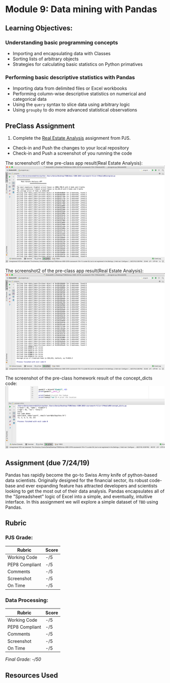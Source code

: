 # Module 9: Data mining with Pandas

## Learning Objectives:

### Understanding basic programming concepts
 - Importing and encapsulating data with Classes
 - Sorting lists of arbitrary objects
 - Strategies for calculating basic statistics on Python primatives

### Performing basic descriptive statistics with Pandas
 - Importing data from delimited files or Excel workbooks
 - Performing column-wise descriptive statistics on numerical and categorical data
 - Using the `query` syntax to slice data using arbitrary logic
 - Using `groupby` to do more advanced statistical observations
  
## PreClass Assignment

1. Complete the [Real Estate Analysis](https://github.com/biomed-bioinformatics-bootcamp/python-jumpstart-course-demos/tree/master/apps/09_real_estate_analyzer) assignment from PJS.
  - Check-in and Push the changes to your local repository
  - Check-in and Push a screenshot of you running the code

The screenshot1 of the pre-class app result(Real Estate Analysis):
![The screenshot1 of the pre-class app result(Real Estate Analysis)](https://github.com/biomed-bioinformatics-bootcamp/bmes-t580-2019-coursework-Yilin-Y/blob/master/Module09/Real_Estate_Analysis_app_part1.png?raw=true)

The screenshot2 of the pre-class app result(Real Estate Analysis):
![The screenshot2 of the pre-class app result(Real Estate Analysis)](https://github.com/biomed-bioinformatics-bootcamp/bmes-t580-2019-coursework-Yilin-Y/blob/master/Module09/Real_Estate_Analysis_app_part2.png?raw=true)

The screenshot of the pre-class homework result of the concept_dicts code:
![The screenshot2 of the pre-class homework result(concept_dicts code)](https://github.com/biomed-bioinformatics-bootcamp/bmes-t580-2019-coursework-Yilin-Y/blob/master/Module09/ScreenShot_concept_dicts.png?raw=true)

## Assignment (due 7/24/19)

Pandas has rapidly become the go-to Swiss Army knife of python-based data scientists.
Originally designed for the financial sector, its robust code-base and ever expanding feature has attracted developers and scientists looking to get the most out of their data analysis.
Pandas encapsulates all of the "Spreadsheet" logic of Excel into a simple, and eventually, intuitive interface.
In this assignment we will explore a simple dataset of `TBD` using Pandas.

## Rubric

### PJS Grade:

|  Rubric        | Score | 
|----------------|-------|
| Working Code   |  -/5  |
| PEP8 Compliant |  -/5  |
| Comments       |  -/5  |
| Screenshot     |  -/5  |
| On Time        |  -/5  |

### Data Processing:

|  Rubric        | Score | 
|----------------|-------|
| Working Code   |  -/5  |
| PEP8 Compliant |  -/5  |
| Comments       |  -/5  |
| Screenshot     |  -/5  |
| On Time        |  -/5  |

*Final Grade: -/50*

## Resources Used

